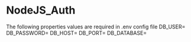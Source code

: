 # NodeJS_Auth

The following properties values are required in .env config file
DB_USER=
DB_PASSWORD=
DB_HOST=
DB_PORT=
DB_DATABASE=
